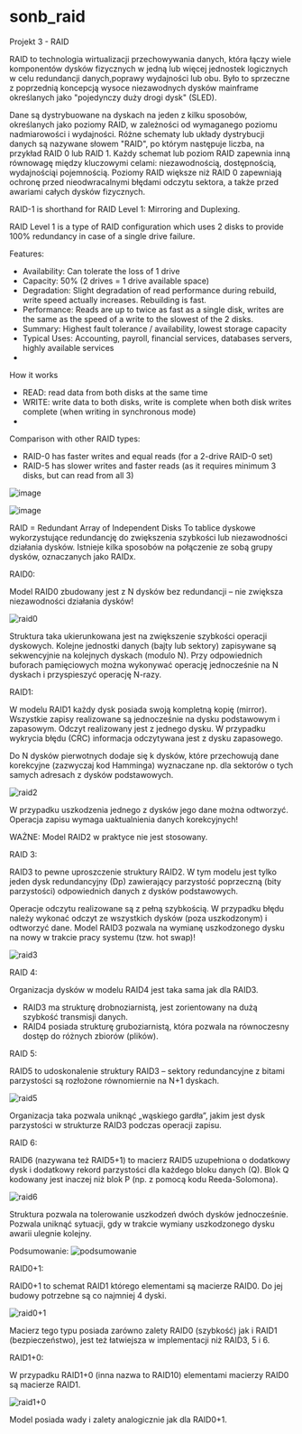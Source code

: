 # sonb_raid

Projekt 3 - RAID
 
RAID to technologia wirtualizacji przechowywania danych, która łączy wiele komponentów dysków fizycznych w jedną lub więcej jednostek logicznych w celu redundancji danych,poprawy wydajności lub obu. Było to sprzeczne z poprzednią koncepcją wysoce niezawodnych dysków mainframe określanych jako "pojedynczy duży drogi dysk" (SLED).

Dane są dystrybuowane na dyskach na jeden z kilku sposobów, określanych jako poziomy RAID, w zależności od wymaganego poziomu nadmiarowości i wydajności. Różne schematy lub układy dystrybucji danych są nazywane słowem "RAID", po którym następuje liczba, na przykład RAID 0 lub RAID 1. Każdy schemat lub poziom RAID zapewnia inną równowagę między kluczowymi celami: niezawodnością, dostępnością, wydajnościąi pojemnością. Poziomy RAID większe niż RAID 0 zapewniają ochronę przed nieodwracalnymi błędami odczytu sektora, a także przed awariami całych dysków fizycznych.

RAID-1 is shorthand for RAID Level 1: Mirroring and Duplexing.

RAID Level 1 is a type of RAID configuration which uses 2 disks to provide 100% redundancy in case of a single drive failure.

Features:
- Availability: Can tolerate the loss of 1 drive
- Capacity: 50% (2 drives = 1 drive available space)
- Degradation: Slight degradation of read performance during rebuild, write speed actually increases. Rebuilding is fast.
- Performance: Reads are up to twice as fast as a single disk, writes are the same as the speed of a write to the slowest of the 2 disks.
- Summary: Highest fault tolerance / availability, lowest storage capacity
- Typical Uses: Accounting, payroll, financial services, databases servers, highly available services
- 
How it works
- READ: read data from both disks at the same time
- WRITE: write data to both disks, write is complete when both disk writes complete (when writing in synchronous mode)
- 
Comparison with other RAID types:
- RAID-0 has faster writes and equal reads (for a 2-drive RAID-0 set)
- RAID-5 has slower writes and faster reads (as it requires minimum 3 disks, but can read from all 3)

  
![image](https://user-images.githubusercontent.com/13750868/140877402-8ca2294a-b49b-4459-9e80-d6f160245bb8.png)



![image](https://user-images.githubusercontent.com/13750868/140877347-974d4f6c-a8de-426e-b888-2d5a10ef659d.png)

RAID = Redundant Array of Independent Disks To tablice dyskowe wykorzystujące redundancję do zwiększenia szybkości lub niezawodności działania dysków.
Istnieje kilka sposobów na połączenie ze sobą grupy dysków, oznaczanych jako RAIDx.

RAID0:

Model RAID0 zbudowany jest z N dysków bez redundancji – nie zwiększa niezawodności działania dysków!

![raid0](https://user-images.githubusercontent.com/75424132/140889399-7444cb6c-d287-4bec-bfb5-508b832ed215.JPG)

Struktura taka ukierunkowana jest na zwiększenie szybkości operacji dyskowych.
Kolejne jednostki danych (bajty lub sektory) zapisywane są sekwencyjnie na kolejnych
dyskach (modulo N).
Przy odpowiednich buforach pamięciowych można wykonywać operację jednocześnie
na N dyskach i przyspieszyć operację N-razy.

RAID1:

W modelu RAID1 każdy dysk posiada swoją kompletną kopię (mirror). Wszystkie
zapisy realizowane są jednocześnie na dysku podstawowym i zapasowym. Odczyt
realizowany jest z jednego dysku.
W przypadku wykrycia błędu (CRC) informacja odczytywana jest z dysku
zapasowego.

Do N dysków pierwotnych dodaje się k dysków, które przechowują dane korekcyjne
(zazwyczaj kod Hamminga) wyznaczane np. dla sektorów o tych samych adresach
z dysków podstawowych.

![raid2](https://user-images.githubusercontent.com/75424132/140889494-b1f9313b-0016-4653-88a3-184b12b72927.JPG)

W przypadku uszkodzenia jednego z dysków jego dane można odtworzyć. Operacja
zapisu wymaga uaktualnienia danych korekcyjnych!

WAŻNE:
Model RAID2 w praktyce nie jest stosowany.

RAID 3:

RAID3 to pewne uproszczenie struktury RAID2. W tym modelu jest tylko jeden dysk
redundancyjny (Dp) zawierający parzystość poprzeczną (bity parzystości)
odpowiednich danych z dysków podstawowych.

Operacje odczytu realizowane są z pełną szybkością. W przypadku błędu należy
wykonać odczyt ze wszystkich dysków (poza uszkodzonym) i odtworzyć dane.
Model RAID3 pozwala na wymianę uszkodzonego dysku na nowy w trakcie pracy
systemu (tzw. hot swap)!

![raid3](https://user-images.githubusercontent.com/75424132/140889799-3cb4007c-76af-430c-9676-e2a13d4d9ad7.JPG)

RAID 4:

Organizacja dysków w modelu RAID4 jest taka sama jak dla RAID3.
- RAID3 ma strukturę drobnoziarnistą, jest zorientowany
na dużą szybkość transmisji danych.
- RAID4 posiada strukturę gruboziarnistą, która pozwala
na równoczesny dostęp do różnych zbiorów (plików).

RAID 5:

RAID5 to udoskonalenie struktury RAID3 – sektory redundancyjne z bitami
parzystości są rozłożone równomiernie na N+1 dyskach.

![raid5](https://user-images.githubusercontent.com/75424132/140890074-45b00bbc-287c-4dd0-8c6d-b954c0642d78.JPG)

Organizacja taka pozwala uniknąć „wąskiego gardła”, jakim jest dysk parzystości
w strukturze RAID3 podczas operacji zapisu.

RAID 6:

RAID6 (nazywana też RAID5+1) to macierz RAID5 uzupełniona o dodatkowy dysk
i dodatkowy rekord parzystości dla każdego bloku danych (Q). Blok Q kodowany jest
inaczej niż blok P (np. z pomocą kodu Reeda-Solomona).

![raid6](https://user-images.githubusercontent.com/75424132/140890159-b24bcf1c-0222-40f5-9034-6513d33f8529.JPG)

Struktura pozwala na tolerowanie uszkodzeń dwóch dysków jednocześnie. Pozwala
uniknąć sytuacji, gdy w trakcie wymiany uszkodzonego dysku awarii ulegnie kolejny.

Podsumowanie:
![podsumowanie](https://user-images.githubusercontent.com/75424132/140890367-a1616436-c246-4549-a5bb-17d5578b258d.JPG)

RAID0+1:

RAID0+1 to schemat RAID1 którego elementami są macierze RAID0. Do jej
budowy potrzebne są co najmniej 4 dyski.

![raid0+1](https://user-images.githubusercontent.com/75424132/140890560-634b6a4d-fefc-4be1-ad67-8fa2b3abf651.JPG)


Macierz tego typu posiada zarówno zalety RAID0 (szybkość) jak i RAID1
(bezpieczeństwo), jest też łatwiejsza w implementacji niż RAID3, 5 i 6.

RAID1+0:

W przypadku RAID1+0 (inna nazwa to RAID10) elementami macierzy RAID0
są macierze RAID1.

![raid1+0](https://user-images.githubusercontent.com/75424132/140890745-49442487-d576-45a4-8f8a-50e85d62c87b.JPG)


Model posiada wady i zalety analogicznie jak dla RAID0+1.
